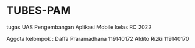# TUBES-PAM 
tugas UAS Pengembangan Aplikasi Mobile kelas RC 2022 

Aggota kelompok :
Daffa Praramadhana 119140172 
Aldito Rizki 119140170
